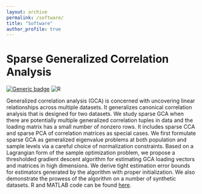 ```yaml
---
layout: archive
permalink: /software/
title: "Software"
author_profile: true
---
```



# Sparse Generalized Correlation Analysis

[![Generic badge](https://img.shields.io/badge/MATLAB-R2020a-BLUE.svg)](https://shields.io/)
![R](https://img.shields.io/badge/R-CRAN-orange)

Generalized correlation analysis (GCA) is concerned with uncovering linear relationships across multiple datasets. It generalizes canonical correlation analysis that is designed for two datasets. We study sparse GCA when there are potentially multiple generalized correlation tuples in data and the loading matrix has a small number of nonzero rows. It includes sparse CCA and sparse PCA of correlation matrices as special cases. We first formulate sparse GCA as generalized eigenvalue problems at both population and sample levels via a careful choice of normalization constraints. Based on a Lagrangian form of the sample optimization problem, we propose a thresholded gradient descent algorithm for estimating GCA loading vectors and matrices in high dimensions. We derive tight estimation error bounds for estimators generated by the algorithm with proper initialization. We also demonstrate the prowess of the algorithm on a number of synthetic datasets.
R and MATLAB code can be found [here](https://github.com/ShengGao-wharton/Sparse-Generalized-Correlation-Analysis/tree/main).